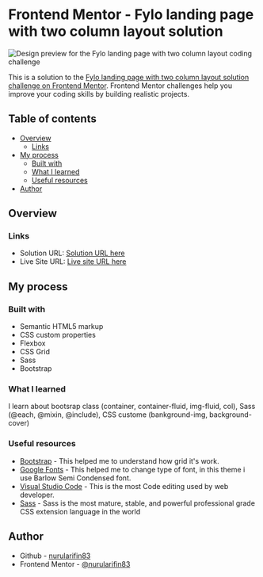 # Frontend Mentor - Fylo landing page with two column layout solution

![Design preview for the Fylo landing page with two column layout coding challenge]()

This is a solution to the [Fylo landing page with two column layout solution challenge on Frontend Mentor](). Frontend Mentor challenges help you improve your coding skills by building realistic projects.

## Table of contents

- [Overview](#overview)
    - [Links](#links)
- [My process](#my-process)
    - [Built with](#built-with)
    - [What I learned](#what-i-learned)
    - [Useful resources](#useful-resources)
- [Author](#author)

## Overview

### Links

- Solution URL: [Solution URL here]()
- Live Site URL: [Live site URL here]()

## My process

### Built with

- Semantic HTML5 markup
- CSS custom properties
- Flexbox
- CSS Grid
- Sass
- Bootstrap

### What I learned

I learn about bootsrap class (container, container-fluid, img-fluid, col), Sass (@each, @mixin, @include), CSS custome (bankground-img, background-cover)

### Useful resources

- [Bootstrap](https://getbootstrap.com/docs/4.0/layout/grid/) - This helped me to understand how grid it's work.
- [Google Fonts](https://fonts.google.com/) - This helped me to change type of font, in this theme i use Barlow Semi Condensed font.
- [Visual Studio Code](https://code.visualstudio.com/) - This is the most Code editing used by web developer.
- [Sass](https://sass-lang.com/) - Sass is the most mature, stable, and powerful professional grade CSS extension language in the world

## Author

- Github - [nurularifin83](https://github.com/nurularifin83)
- Frontend Mentor - [@nurularifin83](https://www.frontendmentor.io/profile/nurularifin83)